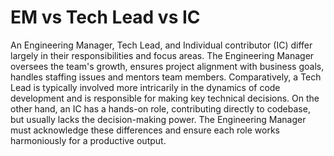 # EM vs Tech Lead vs IC

An Engineering Manager, Tech Lead, and Individual contributor (IC) differ largely in their responsibilities and focus areas. The Engineering Manager oversees the team's growth, ensures project alignment with business goals, handles staffing issues and mentors team members. Comparatively, a Tech Lead is typically involved more intricarily in the dynamics of code development and is responsible for making key technical decisions. On the other hand, an IC has a hands-on role, contributing directly to codebase, but usually lacks the decision-making power. The Engineering Manager must acknowledge these differences and ensure each role works harmoniously for a productive output.